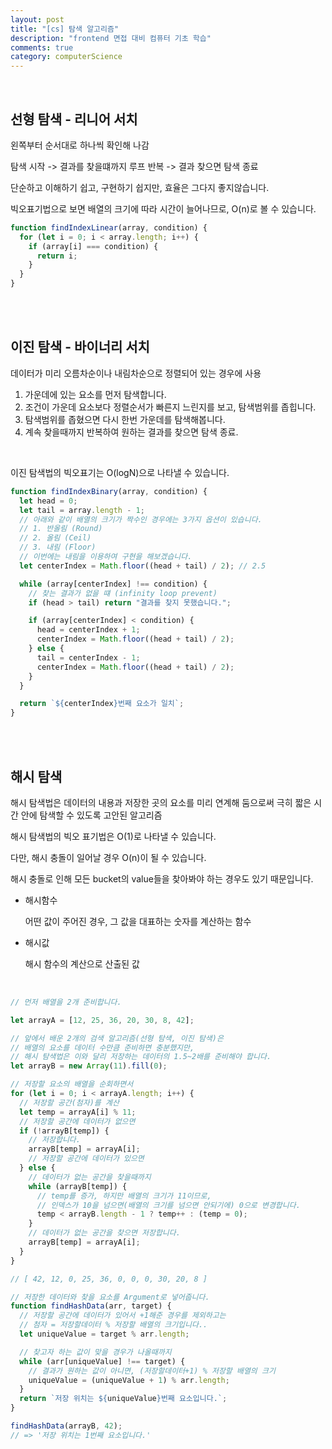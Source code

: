 ```yaml
---
layout: post
title: "[cs] 탐색 알고리즘"
description: "frontend 면접 대비 컴퓨터 기초 학습"
comments: true
category: computerScience
---
```


<br/>

## 선형 탐색 - 리니어 서치

왼쪽부터 순서대로 하나씩 확인해 나감

탐색 시작 -> 결과를 찾을떄까지 루프 반복 -> 결과 찾으면 탐색 종료

단순하고 이해하기 쉽고, 구현하기 쉽지만, 효율은 그다지 좋지않습니다.

빅오표기법으로 보면 배열의 크기에 따라 시간이 늘어나므로, O(n)로 볼 수 있습니다.

```jsx
function findIndexLinear(array, condition) {
  for (let i = 0; i < array.length; i++) {
    if (array[i] === condition) {
      return i;
    }
  }
}
```

<br/><br/>

## 이진 탐색 - 바이너리 서치

데이터가 미리 오름차순이나 내림차순으로 정렬되어 있는 경우에 사용

1. 가운데에 있는 요소를 먼저 탐색합니다.
2. 조건이 가운데 요소보다 정렬순서가 빠른지 느린지를 보고, 탐색범위를 좁힙니다.
3. 탐색범위를 좁혔으면 다시 한번 가운데를 탐색해봅니다.
4. 계속 찾을때까지 반복하여 원하는 결과를 찾으면 탐색 종료.

<br/>

이진 탐색법의 빅오표기는 O(logN)으로 나타낼 수 있습니다.

```jsx
function findIndexBinary(array, condition) {
  let head = 0;
  let tail = array.length - 1;
  // 아래와 같이 배열의 크기가 짝수인 경우에는 3가지 옵션이 있습니다.
  // 1. 반올림 (Round)
  // 2. 올림 (Ceil)
  // 3. 내림 (Floor)
  // 이번에는 내림을 이용하여 구현을 해보겠습니다.
  let centerIndex = Math.floor((head + tail) / 2); // 2.5

  while (array[centerIndex] !== condition) {
    // 찾는 결과가 없을 떄 (infinity loop prevent)
    if (head > tail) return "결과를 찾지 못했습니다.";

    if (array[centerIndex] < condition) {
      head = centerIndex + 1;
      centerIndex = Math.floor((head + tail) / 2);
    } else {
      tail = centerIndex - 1;
      centerIndex = Math.floor((head + tail) / 2);
    }
  }

  return `${centerIndex}번째 요소가 일치`;
}
```

<br/><br/>

## 해시 탐색

해시 탐색법은 데이터의 내용과 저장한 곳의 요소를 미리 연계해 둠으로써 극히 짧은 시간 안에 탐색할 수 있도록 고안된 알고리즘

해시 탐색법의 빅오 표기법은 O(1)로 나타낼 수 있습니다.

다만, 해시 충돌이 일어날 경우 O(n)이 될 수 있습니다.

해시 충돌로 인해 모든 bucket의 value들을 찾아봐야 하는 경우도 있기 때문입니다.

- 해시함수

  어떤 값이 주어진 경우, 그 값을 대표하는 숫자를 계산하는 함수

- 해시값

  해시 함수의 계산으로 산출된 값

<br/>

```jsx
// 먼저 배열을 2개 준비합니다.

let arrayA = [12, 25, 36, 20, 30, 8, 42];

// 앞에서 배운 2개의 검색 알고리즘(선형 탐색, 이진 탐색)은
// 배열의 요소를 데이터 수만큼 준비하면 충분했지만,
// 해시 탐색법은 이와 달리 저장하는 데이터의 1.5~2배를 준비해야 합니다.
let arrayB = new Array(11).fill(0);

// 저장할 요소의 배열을 순회하면서
for (let i = 0; i < arrayA.length; i++) {
  // 저장할 공간(첨자)를 계산
  let temp = arrayA[i] % 11;
  // 저장할 공간에 데이터가 없으면
  if (!arrayB[temp]) {
    // 저장합니다.
    arrayB[temp] = arrayA[i];
    // 저장할 공간에 데이터가 있으면
  } else {
    // 데이터가 없는 공간을 찾을때까지
    while (arrayB[temp]) {
      // temp를 증가, 하지만 배열의 크기가 11이므로,
      // 인덱스가 10을 넘으면(배열의 크기를 넘으면 안되기에) 0으로 변경합니다.
      temp < arrayB.length - 1 ? temp++ : (temp = 0);
    }
    // 데이터가 없는 공간을 찾으면 저장합니다.
    arrayB[temp] = arrayA[i];
  }
}

// [ 42, 12, 0, 25, 36, 0, 0, 0, 30, 20, 8 ]
```

```jsx
// 저장한 데이터와 찾을 요소를 Argument로 넣어줍니다.
function findHashData(arr, target) {
  // 저장할 공간에 데이터가 있어서 +1해준 경우를 제외하고는
  // 첨자 = 저장할데이터 % 저장할 배열의 크기입니다..
  let uniqueValue = target % arr.length;

  // 찾고자 하는 값이 맞을 경우가 나올때까지
  while (arr[uniqueValue] !== target) {
    // 결과가 원하는 값이 아니면, (저장할데이터+1) % 저장할 배열의 크기
    uniqueValue = (uniqueValue + 1) % arr.length;
  }
  return `저장 위치는 ${uniqueValue}번째 요소입니다.`;
}

findHashData(arrayB, 42);
// => '저장 위치는 1번째 요소입니다.'
```
